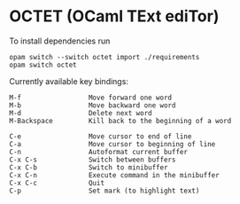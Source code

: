 # OCTET (OCaml TExt ediTor)

To install dependencies run

```
opam switch --switch octet import ./requirements
opam switch octet
```

Currently available key bindings:

    M-f                 Move forward one word
    M-b                 Move backward one word
    M-d                 Delete next word
    M-Backspace         Kill back to the beginning of a word
    
    C-e                 Move cursor to end of line
    C-a                 Move cursor to beginning of line
    C-n                 Autoformat current buffer
    C-x C-s             Switch between buffers
    C-x C-b             Switch to minibuffer
    C-x C-n             Execute command in the minibuffer
    C-x C-c             Quit
    C-p                 Set mark (to highlight text)
